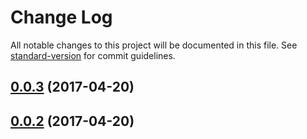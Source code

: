 # Change Log

All notable changes to this project will be documented in this file.
See [standard-version](https://github.com/conventional-changelog/standard-version) for commit guidelines.

<a name="0.0.3"></a>
## [0.0.3](https://github.com/WartClaes/lerna-poc/compare/tt-button@0.0.2...tt-button@0.0.3) (2017-04-20)




<a name="0.0.2"></a>
## [0.0.2](https://github.com/WartClaes/lerna-poc/compare/tt-button@0.0.3...tt-button@0.0.2) (2017-04-20)
